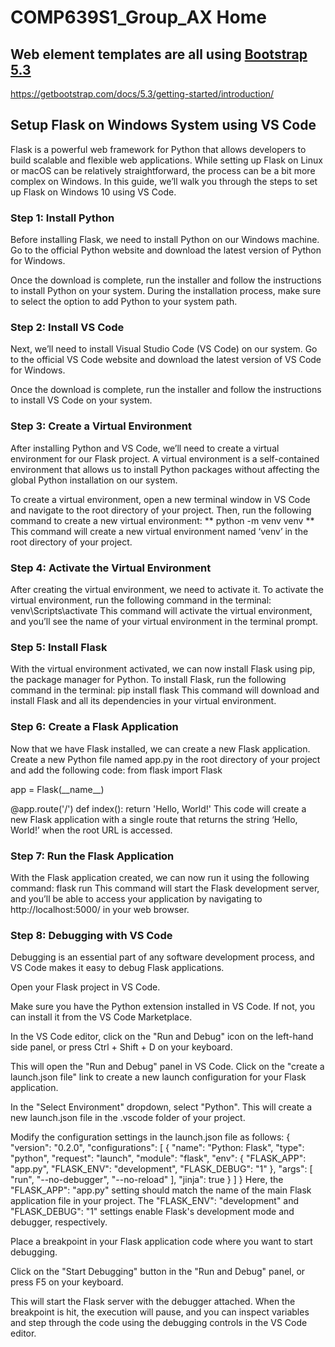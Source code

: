 # COMP639S1_Group_AX Home

## Web element templates are all using [Bootstrap 5.3](https://getbootstrap.com/docs/5.3/getting-started/introduction/)

https://getbootstrap.com/docs/5.3/getting-started/introduction/

## Setup Flask on Windows System using VS Code

Flask is a powerful web framework for Python that allows developers to build scalable and flexible web applications. While setting up Flask on Linux or macOS can be relatively straightforward, the process can be a bit more complex on Windows. In this guide, we’ll walk you through the steps to set up Flask on Windows 10 using VS Code.

### Step 1: Install Python

Before installing Flask, we need to install Python on our Windows machine. Go to the official Python website and download the latest version of Python for Windows.

Once the download is complete, run the installer and follow the instructions to install Python on your system. During the installation process, make sure to select the option to add Python to your system path.

### Step 2: Install VS Code

Next, we’ll need to install Visual Studio Code (VS Code) on our system. Go to the official VS Code website and download the latest version of VS Code for Windows.

Once the download is complete, run the installer and follow the instructions to install VS Code on your system.

### Step 3: Create a Virtual Environment

After installing Python and VS Code, we’ll need to create a virtual environment for our Flask project. A virtual environment is a self-contained environment that allows us to install Python packages without affecting the global Python installation on our system.

To create a virtual environment, open a new terminal window in VS Code and navigate to the root directory of your project. Then, run the following command to create a new virtual environment:
** python -m venv venv **
This command will create a new virtual environment named ‘venv’ in the root directory of your project.

### Step 4: Activate the Virtual Environment

After creating the virtual environment, we need to activate it. To activate the virtual environment, run the following command in the terminal:
venv\Scripts\activate
This command will activate the virtual environment, and you’ll see the name of your virtual environment in the terminal prompt.

### Step 5: Install Flask

With the virtual environment activated, we can now install Flask using pip, the package manager for Python. To install Flask, run the following command in the terminal:
pip install flask
This command will download and install Flask and all its dependencies in your virtual environment.

### Step 6: Create a Flask Application

Now that we have Flask installed, we can create a new Flask application. Create a new Python file named app.py in the root directory of your project and add the following code:
from flask import Flask

app = Flask(\_\_name\_\_)

@app.route('/')
def index():
return 'Hello, World!'
This code will create a new Flask application with a single route that returns the string ‘Hello, World!’ when the root URL is accessed.

### Step 7: Run the Flask Application

With the Flask application created, we can now run it using the following command:
flask run
This command will start the Flask development server, and you’ll be able to access your application by navigating to http://localhost:5000/ in your web browser.

### Step 8: Debugging with VS Code

Debugging is an essential part of any software development process, and VS Code makes it easy to debug Flask applications.

Open your Flask project in VS Code.

Make sure you have the Python extension installed in VS Code. If not, you can install it from the VS Code Marketplace.

In the VS Code editor, click on the "Run and Debug" icon on the left-hand side panel, or press Ctrl + Shift + D on your keyboard.

This will open the "Run and Debug" panel in VS Code. Click on the "create a launch.json file" link to create a new launch configuration for your Flask application.

In the "Select Environment" dropdown, select "Python". This will create a new launch.json file in the .vscode folder of your project.

Modify the configuration settings in the launch.json file as follows:
{
"version": "0.2.0",
"configurations": [
{
"name": "Python: Flask",
"type": "python",
"request": "launch",
"module": "flask",
"env": {
"FLASK_APP": "app.py",
"FLASK_ENV": "development",
"FLASK_DEBUG": "1"
},
"args": [
"run",
"--no-debugger",
"--no-reload"
],
"jinja": true
}
]
}
Here, the "FLASK_APP": "app.py" setting should match the name of the main Flask application file in your project. The "FLASK_ENV": "development" and "FLASK_DEBUG": "1" settings enable Flask's development mode and debugger, respectively.

Place a breakpoint in your Flask application code where you want to start debugging.

Click on the "Start Debugging" button in the "Run and Debug" panel, or press F5 on your keyboard.

This will start the Flask server with the debugger attached. When the breakpoint is hit, the execution will pause, and you can inspect variables and step through the code using the debugging controls in the VS Code editor.
